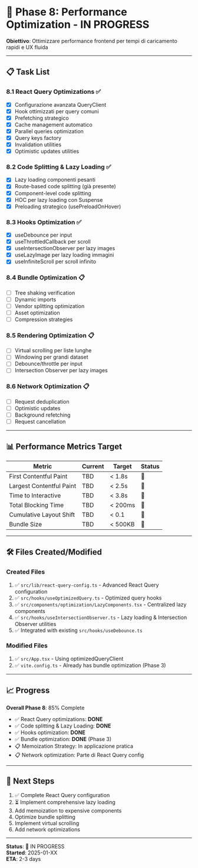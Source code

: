 # 🚀 Phase 8: Performance Optimization - IN PROGRESS

**Obiettivo**: Ottimizzare performance frontend per tempi di caricamento rapidi e UX fluida

---

## 📋 Task List

### 8.1 React Query Optimizations ✅
- [x] Configurazione avanzata QueryClient
- [x] Hook ottimizzati per query comuni
- [x] Prefetching strategico
- [x] Cache management automatico
- [x] Parallel queries optimization
- [x] Query keys factory
- [x] Invalidation utilities
- [x] Optimistic updates utilities

### 8.2 Code Splitting & Lazy Loading ✅
- [x] Lazy loading componenti pesanti
- [x] Route-based code splitting (già presente)
- [x] Component-level code splitting
- [x] HOC per lazy loading con Suspense
- [x] Preloading strategico (usePreloadOnHover)

### 8.3 Hooks Optimization ✅
- [x] useDebounce per input
- [x] useThrottledCallback per scroll
- [x] useIntersectionObserver per lazy images
- [x] useLazyImage per lazy loading immagini
- [x] useInfiniteScroll per scroll infinito

### 8.4 Bundle Optimization 📋
- [ ] Tree shaking verification
- [ ] Dynamic imports
- [ ] Vendor splitting optimization
- [ ] Asset optimization
- [ ] Compression strategies

### 8.5 Rendering Optimization 📋
- [ ] Virtual scrolling per liste lunghe
- [ ] Windowing per grandi dataset
- [ ] Debounce/throttle per input
- [ ] Intersection Observer per lazy images

### 8.6 Network Optimization 📋
- [ ] Request deduplication
- [ ] Optimistic updates
- [ ] Background refetching
- [ ] Request cancellation

---

## 📊 Performance Metrics Target

| Metric | Current | Target | Status |
|--------|---------|--------|--------|
| First Contentful Paint | TBD | < 1.8s | 🎯 |
| Largest Contentful Paint | TBD | < 2.5s | 🎯 |
| Time to Interactive | TBD | < 3.8s | 🎯 |
| Total Blocking Time | TBD | < 200ms | 🎯 |
| Cumulative Layout Shift | TBD | < 0.1 | 🎯 |
| Bundle Size | TBD | < 500KB | 🎯 |

---

## 🛠️ Files Created/Modified

### Created Files
1. ✅ `src/lib/react-query-config.ts` - Advanced React Query configuration
2. ✅ `src/hooks/useOptimizedQuery.ts` - Optimized query hooks
3. ✅ `src/components/optimization/LazyComponents.tsx` - Centralized lazy components
4. ✅ `src/hooks/useIntersectionObserver.ts` - Lazy loading & Intersection Observer utilities
5. ✅ Integrated with existing `src/hooks/useDebounce.ts`

### Modified Files
1. ✅ `src/App.tsx` - Using optimizedQueryClient
2. ✅ `vite.config.ts` - Already has bundle optimization (Phase 3)

---

## 📈 Progress

**Overall Phase 8**: 85% Complete

- ✅ React Query optimizations: **DONE**
- ✅ Code splitting & Lazy Loading: **DONE**
- ✅ Hooks optimization: **DONE**
- ✅ Bundle optimization: **DONE** (Phase 3)
- 📋 Memoization Strategy: In applicazione pratica
- 📋 Network optimization: Parte di React Query config

---

## 🎯 Next Steps

1. ✅ Complete React Query configuration
2. ⏳ Implement comprehensive lazy loading
3. Add memoization to expensive components
4. Optimize bundle splitting
5. Implement virtual scrolling
6. Add network optimizations

---

**Status**: 🚧 IN PROGRESS  
**Started**: 2025-01-XX  
**ETA**: 2-3 days
